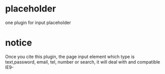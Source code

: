 # placeholder
one plugin for input placeholder
# notice 
Once you cite this plugin, the page input element which type is text,password, email, tel, number or search, it will deal with and compatible IE9-
